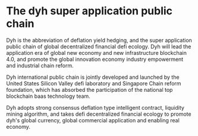 # The dyh super application public chain
   
Dyh is the abbreviation of deflation yield hedging, and the super application public chain of global decentralized financial defi ecology.
Dyh will lead the application era of global new economy and new infrastructure blockchain 4.0, and promote the global innovation economy
industry empowerment and industrial chain reform.
 
Dyh international public chain is jointly developed and launched by the United States Silicon Valley defi laboratory
 and Singapore Chain reform foundation, which has absorbed the participation of the national top blockchain baas technology team.
 
Dyh adopts strong consensus deflation type intelligent contract, liquidity mining algorithm, 
and takes defi decentralized financial ecology to promote dyh's global currency, global commercial application and enabling real economy.